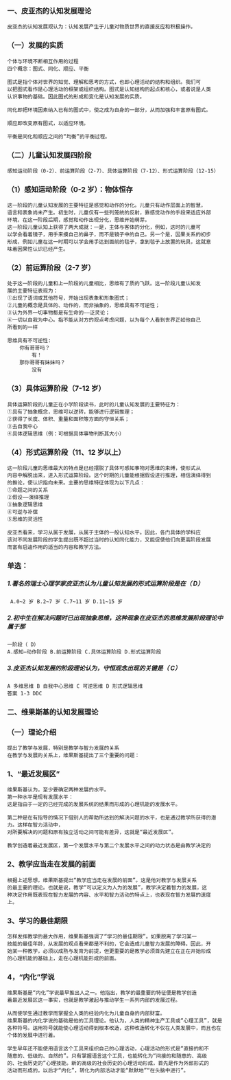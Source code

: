 ### 一、皮亚杰的认知发展理论
    皮亚杰的认知发展观认为：认知发展产生于儿童对物质世界的直接反应和积极操作。
    
### （一）发展的实质 
    个体与环境不断相互作用的过程
    四个概念：图式、同化、顺应、平衡

    图式是指个体对世界的知觉、理解和思考的方式，也即心理活动的结构和组织。我们可
    以把图式看作是心理活动的框架或组织结构。图式是认知结构的起点和核心，或者说是人类
    认识事物的基础。因此图式的形成和变化是认知发展的实质。

    同化即把环境因素纳入已有的图式中，使之成为自身的一部分，从而加强和丰富原有图式。
    
    顺应即改变原有图式，以适应环境。
    
    平衡是同化和顺应之间的“均衡”的平衡过程。

### （二）儿童认知发展四阶段
    感知运动阶段（0-2）、前运算阶段（2-7）、具体运算阶段（7-12）、形式运算阶段（12-15）
    
### （1）感知运动阶段（0-2 岁）：物体恒存
    这一阶段的儿童认知发展的主要特征是感觉和动作的分化。儿童只有动作层面上的智慧，
    语言和表象尚未产生。初生时，儿童仅有一些列笼统的反射，靠感觉动作的手段来适应外部
    环境，在这一阶段后期，感觉和动作出现分化，思维开始萌芽。
    这一阶段儿童认知上获得了两大成就：一是，主体与客体的分化，例如，这时的儿童可
    以学会看着镜子，用手来摸自己的鼻子，而不是镜子中的自己。另一个是，因果关系的初步
    形成，例如儿童在这一时期可以学会用手达到面前的毯子，拿到毯子上放置的玩具，这就意
    味着因果性认识已经产生。

### （2）前运算阶段（2-7 岁）
    处于这一阶段的儿童和上一阶段的儿童相比，思维有了质的飞跃。这一阶段儿童认知发
    展的主要特征表现为：
    ①出现了语词或其他符号，开始出现表象和形象图式；
    ②儿童的概念是具体的、动作的，而非抽象的，思维具有不可逆性；
    ③认为外界一切事物都是有生命的——泛灵论；
    ④一切以自我为中心。指不能从对方的观点考虑问题，以为每个人看到世界正如他自己
    所看到的一样
    
    思维具有不可逆性:
        你有哥哥吗？
            有！
        那你哥哥有妹妹吗？
            没有

### （3）具体运算阶段（7-12 岁）
    具体运算阶段的儿童正在小学阶段读书，此时的儿童认知发展的主要特征为：
    ①具有了抽象概念，思维可以逆转，能够进行逻辑推理；
    ②获得了长度、体积、重量和面积等方面的守恒关系；
    ③去自我中心
    ④具体逻辑思维（例：可根据具体事物判断其大小）

### （4）形式运算阶段（11、12 岁以上）
    这一阶段儿童的思维最大的特点是已经摆脱了具体可感知事物对思维的束缚，使形式从
    内容中解脱出来，进入形式运算阶段。这个时期的儿童能根据假设进行推理，相信演绎得到
    的推论，使认识指向未来。主要的思维特征体现为以下几点：
    ①命题之间的关系
    ②假设——演绎推理
    ③抽象逻辑思维
    ④可逆与补偿
    ⑤思维的灵活性
    
    皮亚杰看来，学习从属于发展，从属于主体的一般认知水平。因此，各门具体的学科应
    该对不同发展阶段的学生提出既不超过当时的认知同化能力，又能促使他们向更高阶段发展
    而富有启迪作用的适当的内容和教学方法。

### 单选：
##### 1.著名的瑞士心理学家皮亚杰认为儿童认知发展的形式运算阶段是在（ D）
     A.0~2 岁 B.2~7 岁 C.7~11 岁 D.11~15 岁
     
##### 2.初中生在解决问题时已出现抽象思维，这种现象在皮亚杰的思维发展阶段理论中属于那
    一阶段（ D）
    A.感知—动作阶段 B.前运算阶段 C.具体运算阶段 D.形式运算阶段
    
##### 3.皮亚杰认知发展的阶段理论认为，守恒观念出现的关键是（ C）
    A 多维思维 B 自我中心思维 C 可逆思维 D 形式逻辑思维
    答案 1-3 DDC



### 二、维果斯基的认知发展理论
### （一）理论介绍
    提出了教学与发展，特别是教学与智力发展的关系
    在教学与发展的关系上，维果斯基提出了三个重要的问题：
    
### 1、“最近发展区”
    维果斯基认为，至少要确定两种发展的水平。
    第一种水平是现有发展水平：
    这是指由于一定的已经完成的发展系统的结果而形成的心理机能的发展水平。
    
    第二种是在有指导的情况下借别人的帮助所达到的解决问题的水平，也是通过教学所获得的潜力。这样在智力活动中，
    对所要解决的问题和原有独立活动之间可能有差异，这就是“最近发展区”。
    
    教学创造着最近发展区，第一个发展水平与第二个发展水平之间的动力状态是由教学决定的

### 2、教学应当走在发展的前面
    根据上述思想，维果斯基提出“教学应当走在发展的前面”。这是他对教学与发展关系
    的最主要的理论。也就是说，教学“可以定义为人为的发展”，教学决定着智力的发展，这
    种决定作用既表现在智力发展的内容、水平和智力活动的特点上，也表现在智力发展的速度
    上。
    
### 3、学习的最佳期限
    怎样发挥教学的最大作用，维果斯基强调了“学习的最佳期限”。如果脱离了学习某一
    技能的最佳年龄，从发展的观点看来都是不利的，它会造成儿童智力发展的障碍。因此，开
    始某一种教学，必须以成熟与发育为前提，但更重要的是教学必须首先建立在正在开始形成
    的心理机能的基础上，走在心理机能形成的前面。

### 4，“内化”学说
    维果斯基是“内化”学说最早推出人之一。他指出，教学的最重要的特征便是教学创造
    着最近发展区这一事实，也就是教学激起与推动学生一系列内部的发展过程。
    
    从而使学生通过教学而掌握全人类的经验内化为儿童自身的内部财富。
    维果斯基的内化学说的基础是他的工具理论。他认为，人类的精神生产工具或“心理工具”，就是各种符号。运用符号就能使心理活动得到根本改造，这种改造转化不仅在人类发展中，而且也在个体的发展中进行着。
    
    学生早年还不能使用语言这个工具来组织自己的心理活动，心理活动的形式是“直接的和不
    随意的、低级的、自然的”。只有掌握语言这个工具，也能转化为“间接的和随意的、高级
    的、社会历史的”心理技能。新的高级的社会历史的心理活动形成，首先是作为外部形式的
    活动而形成的，以后才“内化”，转化为内部活动才能“默默地”“在头脑中进行”。